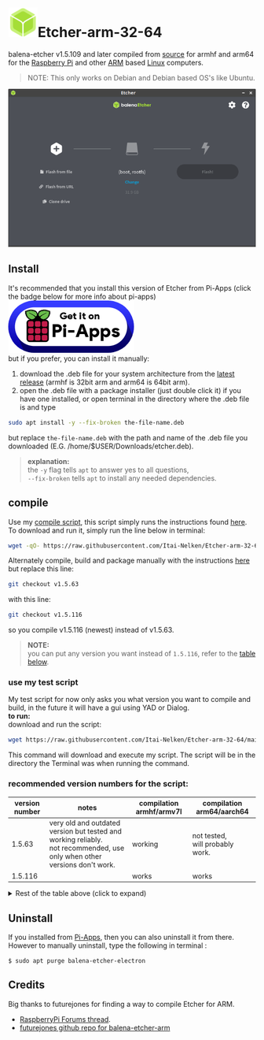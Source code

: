 # <img src="/screenshots/balena-etcher.png" alt="drawing" width="60"/>Etcher-arm-32-64
balena-etcher v1.5.109 and later compiled from [source](https://github.com/balena-io/etcher) for armhf and arm64 for the [Raspberry Pi](https://www.raspberrypi.org) and other [ARM](https://en.wikipedia.org/wiki/ARM_architecture) based [Linux](https://en.wikipedia.org/wiki/Linux) computers.
>NOTE: This only works on Debian and Debian based OS's like Ubuntu.

![Etcher on rpi screenshot](/screenshots/etcher.png)


## Install
It's recommended that you install this version of Etcher from Pi-Apps (click the badge below for more info about pi-apps) <br> 
[![badge](https://github.com/Botspot/pi-apps/blob/master/icons/badge.png?raw=true)](https://github.com/Botspot/pi-apps)  
but if you prefer, you can install it manually: 
1) download the .deb file for your system architecture from the [latest release](https://github.com/Itai-Nelken/Etcher-arm-32-64/releases/latest) (armhf is 32bit arm and arm64 is 64bit arm).
2) open the .deb file with a package installer (just double click it) if you have one installed, or open terminal in the directory where the .deb file is and type 
```sh
sudo apt install -y --fix-broken the-file-name.deb
```
but replace `the-file-name.deb` with the path and name of the .deb file you downloaded (E.G. /home/$USER/Downloads/etcher.deb).
>**explanation:**<br> the `-y` flag tells `apt` to answer yes to all questions,<br> `--fix-broken` tells `apt` to install any needed dependencies.

## compile
Use my [compile script](compile-etcher_v1.5.116.sh), this script simply runs the instructions found [here](https://github.com/futurejones/balena-etcher-arm/blob/master/etcher-build/BUILD.md). To download and run it, simply run the line below in terminal:
```sh
wget -qO- https://raw.githubusercontent.com/Itai-Nelken/Etcher-arm-32-64/main/compile-etcher_v1.5.116.sh | bash
```
Alternately compile, build and package manually with the instructions [here](https://github.com/futurejones/balena-etcher-arm/blob/master/etcher-build/BUILD.md)
but replace this line: 
```sh
git checkout v1.5.63
```
with this line:
```sh
git checkout v1.5.116
```
so you compile v1.5.116 (newest) instead of v1.5.63.
>**NOTE:**<br>you can put any version you want instead of `1.5.116`, refer to the [table below](https://github.com/Itai-Nelken/Etcher-arm-32-64#recommended-version-numbers-for-the-script).

### use my test script
My test script for now only asks you what version you want to compile and build, in the future it will have a gui using YAD or Dialog.
<br><b>to run:</b><br>download and run the script:
```bash
wget https://raw.githubusercontent.com/Itai-Nelken/Etcher-arm-32-64/main/test-stuff/compile-etcher.sh; bash compile-etcher.sh
```
This command will download and execute my script. The script will be in the directory the Terminal was when running the command.<br>
### recommended version numbers for the script:
version number | notes | compilation armhf/armv7l | compilation arm64/aarch64 |
------------ | ------------- | ------------- | ------------- |
1.5.63 | very old and outdated version but tested and working reliably.<br>not recommended, use only when other versions don't work. | working | not tested,<br>will probably work. |
1.5.116 |  | works | works |
<details>
<summary>Rest of the table above (click to expand)</summary>
<br>
  
| version number | notes | compilation armhf/armv7l | compilation arm64/aarch64 |
| ------------ | ------------- | ------------- | ------------- |
| 1.5.111 | has the newer features. | working | working |
| 1.5.112 | [changelog](https://github.com/balena-io/etcher/blob/master/CHANGELOG.md#v15112). | working | working |
| 1.5.113 | newest version | working | working |
| 1.5.114 |  | works | works |
| 1.5.115 |  | works | works |

</details>

## Uninstall
If you installed from [Pi-Apps](https://github.com/Botspot/pi-apps), then you can also uninstall it from there.
However to manually uninstall, type the following in terminal :
```sh-session
$ sudo apt purge balena-etcher-electron
```

## Credits
Big thanks to futurejones for finding a way to compile Etcher for ARM.

- [RaspberryPi Forums thread](https://www.raspberrypi.org/forums/viewtopic.php?f=62&t=255205&start=25).
- [futurejones github repo for balena-etcher-arm](https://github.com/futurejones/balena-etcher-arm)
